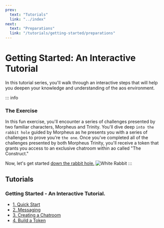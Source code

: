```yaml
---
prev:
  text: "Tutorials"
  link: "../index"
next:
  text: "Preparations"
  link: "/tutorials/getting-started/preparations"
---
```


# Getting Started: An Interactive Tutorial

In this tutorial series, you'll walk through an interactive steps that will help you deepen your knowledge and understanding of the aos environment.

::: info

### The Exercise

In this fun exercise, you'll encounter a series of challenges presented by two familiar characters, Morpheus and Trinity. You'll dive deep `into the rabbit hole` guided by Morpheus as he presents you with a series of challenges to prove you're `the one`. Once you've completed all of the challenges presented by both Morpheus Trinity, you'll receive a token that grants you access to an exclusive chatroom within ao called "The Construct."

Now, let's get started [down the rabbit hole.](preparations)
![White Rabbit](/white_rabbit_outline.svg)
:::

## Tutorials

### Getting Started - An Interactive Tutorial.

- [1. Quick Start](preparations)
- [2. Messaging](messaging)
- [3. Creating a Chatroom](chatroom)
- [4. Build a Token](token)

